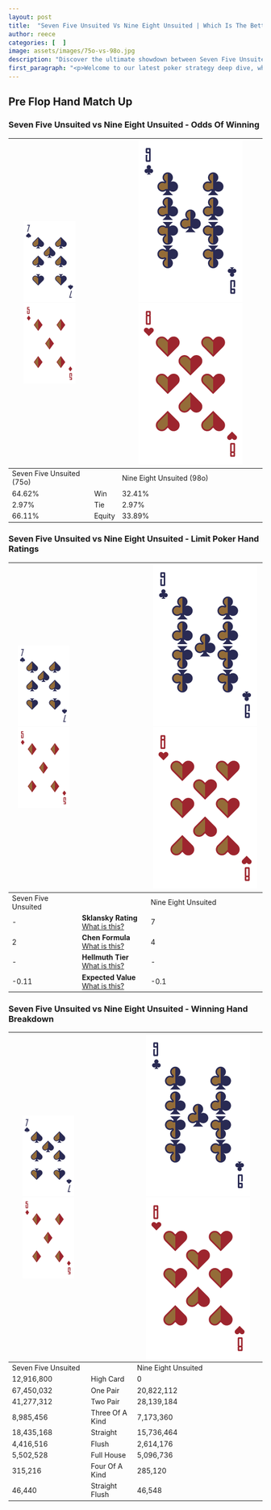 ```yaml
---
layout: post
title:  "Seven Five Unsuited Vs Nine Eight Unsuited | Which Is The Better Hand In Poker? A Complete Guide"
author: reece
categories: [  ]
image: assets/images/75o-vs-98o.jpg
description: "Discover the ultimate showdown between Seven Five Unsuited and Nine Eight Unsuited in poker! Uncover the odds, strategies, and scenarios where one hand triumphs over the other. Get ready to up your poker game with this thrilling analysis."
first_paragraph: "<p>Welcome to our latest poker strategy deep dive, where we're pitting two distinct hands against each other in a high-stakes showdown: Seven Five Unsuited vs Nine Eight Unsuited.</p><p>In the dynamic world of poker, every decision counts, and knowing which hand holds the upper hand is key to your success at the table.</p><p>In this article, we'll dissect these two hands, explore the scenarios where one dominates the other, and equip you with the knowledge to make strategic choices that can tip the odds in your favor.</p><p>Get ready to unravel the intriguing dynamics of these poker hands and elevate your game to new heights.</p>"
---
```




[comment]: # (sp0)

## Pre Flop Hand Match Up

<div class="table hand-ratings" markdown="1"> 



### Seven Five Unsuited vs Nine Eight Unsuited - Odds Of Winning


    
| ![image info](assets/images/hand1/7.png) ![image info](assets/images/hand1/5o.png) |  | ![image info](assets/images/hand2/9.png) ![image info](assets/images/hand2/8o.png) |
| -------- | -------- | -------- |
| Seven Five Unsuited (75o) |  | Nine Eight Unsuited (98o) |
| 64.62% | Win | 32.41% |
| 2.97% | Tie | 2.97% |
| 66.11% | Equity | 33.89% |




[comment]: # (sp1)



### Seven Five Unsuited vs Nine Eight Unsuited - Limit Poker Hand Ratings


    
| ![image info](assets/images/hand1/7.png) ![image info](assets/images/hand1/5o.png) |  | ![image info](assets/images/hand2/9.png) ![image info](assets/images/hand2/8o.png) |
| -------- | -------- | -------- |
| Seven Five Unsuited |  | Nine Eight Unsuited |
| - | **Sklansky Rating** [What is this?](/sklansky-rating-explained) | 7 |
| 2 | **Chen Formula** [What is this?](/chen-formula-explained) | 4 |
| - | **Hellmuth Tier** [What is this?](/Hellmuth-tier-explained) | - |
| -0.11 | **Expected Value** [What is this?](/expected-value-explained) | -0.1 |




[comment]: # (sp2)



### Seven Five Unsuited vs Nine Eight Unsuited - Winning Hand Breakdown


    
| ![image info](assets/images/hand1/7.png) ![image info](assets/images/hand1/5o.png) |  | ![image info](assets/images/hand2/9.png) ![image info](assets/images/hand2/8o.png) |
| -------- | -------- | -------- |
| Seven Five Unsuited |  | Nine Eight Unsuited |
| 12,916,800 | High Card | 0 |
| 67,450,032 | One Pair | 20,822,112 |
| 41,277,312 | Two Pair | 28,139,184 |
| 8,985,456 | Three Of A Kind | 7,173,360 |
| 18,435,168 | Straight | 15,736,464 |
| 4,416,516 | Flush | 2,614,176 |
| 5,502,528 | Full House | 5,096,736 |
| 315,216 | Four Of A Kind | 285,120 |
| 46,440 | Straight Flush | 46,548 |




[comment]: # (sp3)



</div>

[comment]: # (sp4)



[comment]: # (sp5)


